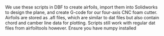 We use these scripts in DBF to create airfoils, import them into Solidworks to design the plane, and create G-code for our four-axis CNC foam cutter. 
Airfoils are stored as .afl files, which are similar to dat files but also contain chord and camber line data for plotting. 
Scripts still work with regular dat files from airfoiltools however. 
Ensure you have numpy installed
